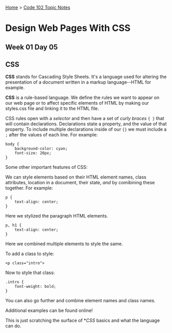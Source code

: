 [Home](README.md) > [Code 102 Topic Notes](102topicNotes.md)

# Design Web Pages With CSS

## Week 01 Day 05

## CSS

**CSS** stands for Cascading Style Sheets.
It's a language used for altering the presentation of a document written in a markup language--HTML for example.

**CSS** is a rule-based language.
We define the rules we want to appear on our web page or to affect specific elements of HTML by making our styles.css file and linking it to the HTML file.

CSS rules open with a *selector* and then have a set of *curly braces* `{ }` that will contain declarations.
Declarations state a property, and the value of that property.
To include multiple declarations inside of our `{}` we must include a `;` after the values of each line.
For example:

```
body {
    background-color: cyan;
    font-size: 20px;
}
```

Some other important features of CSS:

We can style elements based on their HTML element names, class attributes, location in a document, their state, *and* by comibining these together.
For example:

```
p {
    text-align: center;
}
```

Here we stylized the paragraph HTML elements.

```
p, h1 {
    text-align: center;
}
```

Here we combined multiple elements to style the same.

To add a class to style:

```
<p class="intro">
```

Now to style that class:

```
.intro {
    font-weight: bold;
}
```

You can also go further and combine element names and class names.

Additional examples can be found online!

This is just scratching the surface of **CSS* basics and what the language can do.